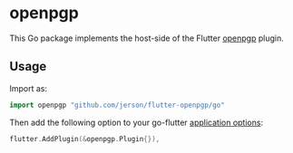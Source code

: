 # openpgp

This Go package implements the host-side of the Flutter [openpgp](https://github.com/jerson/flutter-openpgp) plugin.

## Usage

Import as:

```go
import openpgp "github.com/jerson/flutter-openpgp/go"
```

Then add the following option to your go-flutter [application options](https://github.com/go-flutter-desktop/go-flutter/wiki/Plugin-info):

```go
flutter.AddPlugin(&openpgp.Plugin{}),
```
